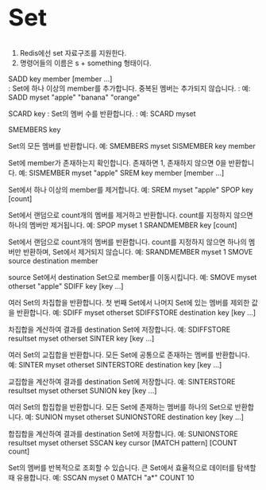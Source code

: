 <h1 style="font-size: 48px;">Set </h1>

1. Redis에선 set 자료구조를 지원한다.
2. 명령어들의 이름은 s + something 형태이다. 

SADD key member [member ...]  
    : Set에 하나 이상의 member를 추가합니다. 중복된 멤버는 추가되지 않습니다.
    : 예: SADD myset "apple" "banana" "orange"

SCARD key 
    : Set의 멤버 수를 반환합니다. 
    : 예: SCARD myset

SMEMBERS key

Set의 모든 멤버를 반환합니다.
예: SMEMBERS myset
SISMEMBER key member

Set에 member가 존재하는지 확인합니다. 존재하면 1, 존재하지 않으면 0을 반환합니다.
예: SISMEMBER myset "apple"
SREM key member [member ...]

Set에서 하나 이상의 member를 제거합니다.
예: SREM myset "apple"
SPOP key [count]

Set에서 랜덤으로 count개의 멤버를 제거하고 반환합니다. count를 지정하지 않으면 하나의 멤버만 제거됩니다.
예: SPOP myset 1
SRANDMEMBER key [count]

Set에서 랜덤으로 count개의 멤버를 반환합니다. count를 지정하지 않으면 하나의 멤버만 반환하며, Set에서 제거되지 않습니다.
예: SRANDMEMBER myset 1
SMOVE source destination member

source Set에서 destination Set으로 member를 이동시킵니다.
예: SMOVE myset otherset "apple"
SDIFF key [key ...]

여러 Set의 차집합을 반환합니다. 첫 번째 Set에서 나머지 Set에 있는 멤버를 제외한 값을 반환합니다.
예: SDIFF myset otherset
SDIFFSTORE destination key [key ...]

차집합을 계산하여 결과를 destination Set에 저장합니다.
예: SDIFFSTORE resultset myset otherset
SINTER key [key ...]

여러 Set의 교집합을 반환합니다. 모든 Set에 공통으로 존재하는 멤버를 반환합니다.
예: SINTER myset otherset
SINTERSTORE destination key [key ...]

교집합을 계산하여 결과를 destination Set에 저장합니다.
예: SINTERSTORE resultset myset otherset
SUNION key [key ...]

여러 Set의 합집합을 반환합니다. 모든 Set에 존재하는 멤버를 하나의 Set으로 반환합니다.
예: SUNION myset otherset
SUNIONSTORE destination key [key ...]

합집합을 계산하여 결과를 destination Set에 저장합니다.
예: SUNIONSTORE resultset myset otherset
SSCAN key cursor [MATCH pattern] [COUNT count]

Set의 멤버를 반복적으로 조회할 수 있습니다. 큰 Set에서 효율적으로 데이터를 탐색할 때 유용합니다.
예: SSCAN myset 0 MATCH "a*" COUNT 10